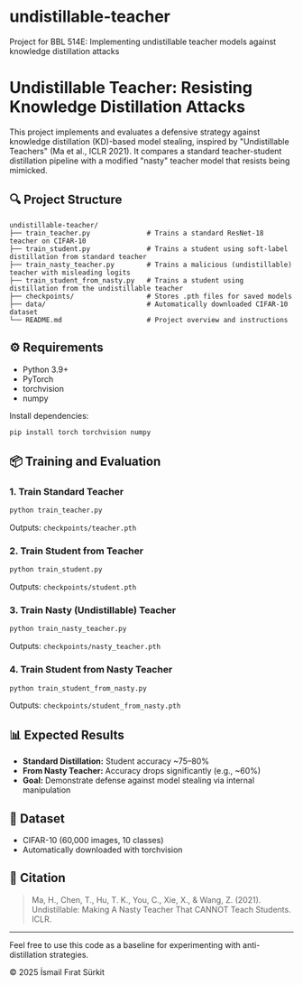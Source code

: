 # undistillable-teacher
Project for BBL 514E: Implementing undistillable teacher models against knowledge distillation attacks 

# Undistillable Teacher: Resisting Knowledge Distillation Attacks

This project implements and evaluates a defensive strategy against knowledge distillation (KD)-based model stealing, inspired by "Undistillable Teachers" (Ma et al., ICLR 2021). It compares a standard teacher-student distillation pipeline with a modified "nasty" teacher model that resists being mimicked.

## 🔍 Project Structure
```
undistillable-teacher/
├── train_teacher.py              # Trains a standard ResNet-18 teacher on CIFAR-10
├── train_student.py              # Trains a student using soft-label distillation from standard teacher
├── train_nasty_teacher.py        # Trains a malicious (undistillable) teacher with misleading logits
├── train_student_from_nasty.py   # Trains a student using distillation from the undistillable teacher
├── checkpoints/                  # Stores .pth files for saved models
├── data/                         # Automatically downloaded CIFAR-10 dataset
└── README.md                     # Project overview and instructions
```

## ⚙️ Requirements
- Python 3.9+
- PyTorch
- torchvision
- numpy

Install dependencies:
```bash
pip install torch torchvision numpy
```

## 📦 Training and Evaluation

### 1. Train Standard Teacher
```bash
python train_teacher.py
```
Outputs: `checkpoints/teacher.pth`

### 2. Train Student from Teacher
```bash
python train_student.py
```
Outputs: `checkpoints/student.pth`

### 3. Train Nasty (Undistillable) Teacher
```bash
python train_nasty_teacher.py
```
Outputs: `checkpoints/nasty_teacher.pth`

### 4. Train Student from Nasty Teacher
```bash
python train_student_from_nasty.py
```
Outputs: `checkpoints/student_from_nasty.pth`

## 📊 Expected Results
- **Standard Distillation:** Student accuracy ~75–80%
- **From Nasty Teacher:** Accuracy drops significantly (e.g., ~60%)
- **Goal:** Demonstrate defense against model stealing via internal manipulation

## 📁 Dataset
- CIFAR-10 (60,000 images, 10 classes)
- Automatically downloaded with torchvision

## 🧪 Citation
> Ma, H., Chen, T., Hu, T. K., You, C., Xie, X., & Wang, Z. (2021). Undistillable: Making A Nasty Teacher That CANNOT Teach Students. ICLR.

---

Feel free to use this code as a baseline for experimenting with anti-distillation strategies.

© 2025 İsmail Fırat Sürkit


